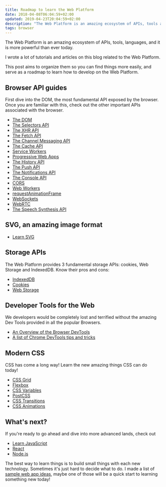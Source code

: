 ```yaml
---
title: Roadmap to learn the Web Platform
date: 2018-04-08T06:04:59+02:00
updated: 2019-04-23T20:04:59+02:00
description: "The Web Platform is an amazing ecosystem of APIs, tools and languages, and it is more powerful than ever today. Learn the Web Platform through simple tutorials following my roadmap"
tags: browser
---
```


The Web Platform is an amazing ecosystem of APIs, tools, languages, and it is more powerful than ever today. 

I wrote a lot of tutorials and articles on this blog related to the Web Platform.

This post aims to organize them so you can find things more easily, and serve as a roadmap to learn how to develop on the Web Platform.

## Browser API guides

First dive into the DOM, the most fundamental API exposed by the browser. Once you are familiar with this, check out the other important APIs associated with the browser. 

- [The DOM](/dom/)
- [The Selectors API](/selectors-api/)
- [The XHR API](/xhr/)
- [The Fetch API](/fetch-api/)
- [The Channel Messaging API](/channel-messaging-api/)
- [The Cache API](/cache-api/)
- [Service Workers](/service-workers/)
- [Progressive Web Apps](/progressive-web-apps/)
- [The History API](/history-api/)
- [The Push API](/push-api/)
- [The Notifications API](/notifications-api/)
- [The Console API](/console-api/)
- [CORS](/cors/)
- [Web Workers](/web-workers/)
- [requestAnimationFrame](/requestanimationframe/)
- [WebSockets](/websockets/)
- [WebRTC](/webrtc/)
- [The Speech Synthesis API](/speech-synthesis-api/)

## SVG, an amazing image format

- [Learn SVG](/svg/)

## Storage APIs

The Web Platform provides 3 fundamental storage APIs: cookies, Web Storage and IndexedDB. Know their pros and cons:

- [IndexedDB](/indexeddb/)
- [Cookies](/cookies/)
- [Web Storage](/web-storage-api/)

## Developer Tools for the Web

We developers would be completely lost and terrified without the amazing Dev Tools provided in all the popular Browsers.

- [An Overview of the Browser DevTools](/browser-dev-tools/)
- [A list of Chrome DevTools tips and tricks](/chrome-devtools-tips/)

## Modern CSS

CSS has come a long way! Learn the new amazing things CSS can do today!

- [CSS Grid](/css-grid)
- [Flexbox](/flexbox/)
- [CSS Variables](/css-variables/)
- [PostCSS](/postcss/)
- [CSS Transitions](/css-transitions/)
- [CSS Animations](/css-animations/)

## What's next?

If you're ready to go ahead and dive into more advanced lands, check out

- [Learn JavaScript](/javascript/)
- [React](/react/)
- [Node.js](/nodejs/)

The best way to learn things is to build small things with each new technology. Sometimes it's just hard to decide what to do. I made a list of [sample web app ideas](/sample-app-ideas/), maybe one of those will be a quick start to learning something new today!
